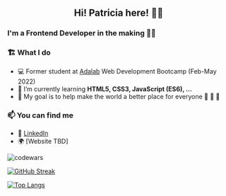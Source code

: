 
<h2 align="center"> Hi! Patricia here! 👋🏻 </h2>

### I'm a Frontend Developer in the making 👩‍💻 

### 🏗️ What I do

- 💻 Former student at [Adalab](https://github.com/Adalab) Web Development Bootcamp (Feb-May 2022)
- 🌱 I’m currently learning **HTML5, CSS3, JavaScript (ES6), ...**
- 🌟 My goal is to help make the world a better place for everyone 🐰 🦊 🐷

### 📫 You can find me

- 💼 [LinkedIn](https://www.linkedin.com/in/patriciapallaresgonzalez) 
- 🌍 [Website TBD] 

<p ><img src=https://www.codewars.com/users/patriciapallares/badges/large alt="codewars" /></p>

[![GitHub Streak](https://github-readme-streak-stats.herokuapp.com?user=patriciapallares&theme=vue&hide_border=true&date_format=j%20M%5B%20Y%5D)](https://git.io/streak-stats)

[![Top Langs](https://github-readme-stats.vercel.app/api/top-langs/?username=patriciapallares&theme=vue&hide_border=true&date_format=j%20M%5B%20Y%5D&layout=compact)](https://github.com/anuraghazra/github-readme-stats)
